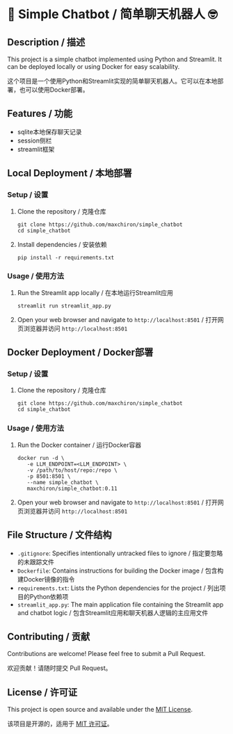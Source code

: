 # 🤖 Simple Chatbot / 简单聊天机器人 🤓

## Description / 描述

This project is a simple chatbot implemented using Python and Streamlit. It can be deployed locally or using Docker for easy scalability.

这个项目是一个使用Python和Streamlit实现的简单聊天机器人。它可以在本地部署，也可以使用Docker部署。

## Features / 功能

- sqlite本地保存聊天记录
- session侧栏
- streamlit框架

## Local Deployment / 本地部署

### Setup / 设置

1. Clone the repository / 克隆仓库
   ```
   git clone https://github.com/maxchiron/simple_chatbot
   cd simple_chatbot
   ```

2. Install dependencies / 安装依赖
   ```
   pip install -r requirements.txt
   ```

### Usage / 使用方法

1. Run the Streamlit app locally / 在本地运行Streamlit应用
   ```
   streamlit run streamlit_app.py
   ```

2. Open your web browser and navigate to `http://localhost:8501` / 打开网页浏览器并访问 `http://localhost:8501`

## Docker Deployment / Docker部署

### Setup / 设置

1. Clone the repository / 克隆仓库
   ```
   git clone https://github.com/maxchiron/simple_chatbot
   cd simple_chatbot
   ```

### Usage / 使用方法

1. Run the Docker container / 运行Docker容器
   ```
   docker run -d \
      -e LLM_ENDPOINT=<LLM_ENDPOINT> \
      -v /path/to/host/repo:/repo \
      -p 8501:8501 \
      --name simple_chatbot \
      maxchiron/simple_chatbot:0.11
    ```

2. Open your web browser and navigate to `http://localhost:8501` / 打开网页浏览器并访问 `http://localhost:8501`

## File Structure / 文件结构

- `.gitignore`: Specifies intentionally untracked files to ignore / 指定要忽略的未跟踪文件
- `Dockerfile`: Contains instructions for building the Docker image / 包含构建Docker镜像的指令
- `requirements.txt`: Lists the Python dependencies for the project / 列出项目的Python依赖项
- `streamlit_app.py`: The main application file containing the Streamlit app and chatbot logic / 包含Streamlit应用和聊天机器人逻辑的主应用文件

## Contributing / 贡献

Contributions are welcome! Please feel free to submit a Pull Request.

欢迎贡献！请随时提交 Pull Request。

## License / 许可证

This project is open source and available under the [MIT License](LICENSE).

该项目是开源的，适用于 [MIT 许可证](LICENSE)。

